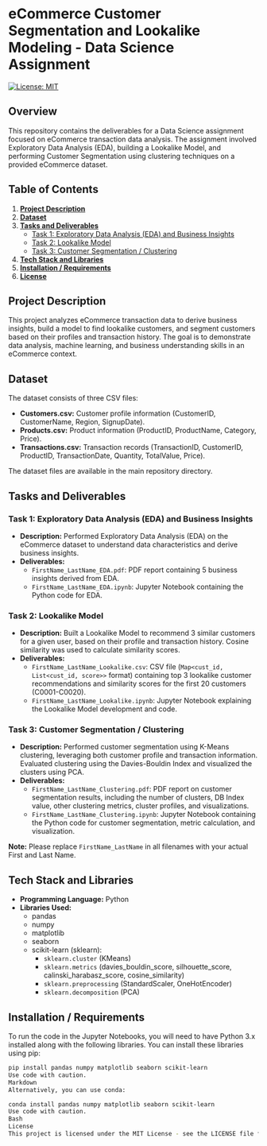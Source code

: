 # eCommerce Customer Segmentation and Lookalike Modeling - Data Science Assignment

[![License: MIT](https://img.shields.io/badge/License-MIT-yellow.svg)](https://opensource.org/licenses/MIT)

## Overview

This repository contains the deliverables for a Data Science assignment focused on eCommerce transaction data analysis. The assignment involved Exploratory Data Analysis (EDA), building a Lookalike Model, and performing Customer Segmentation using clustering techniques on a provided eCommerce dataset.

## Table of Contents

1.  [**Project Description**](#project-description)
2.  [**Dataset**](#dataset)
3.  [**Tasks and Deliverables**](#tasks-and-deliverables)
    *   [Task 1: Exploratory Data Analysis (EDA) and Business Insights](#task-1-exploratory-data-analysis-eda-and-business-insights)
    *   [Task 2: Lookalike Model](#task-2-lookalike-model)
    *   [Task 3: Customer Segmentation / Clustering](#task-3-customer-segmentation--clustering)
4.  [**Tech Stack and Libraries**](#tech-stack-and-libraries)
5.  [**Installation / Requirements**](#installation--requirements)
6.  [**License**](#license)

## Project Description

This project analyzes eCommerce transaction data to derive business insights, build a model to find lookalike customers, and segment customers based on their profiles and transaction history. The goal is to demonstrate data analysis, machine learning, and business understanding skills in an eCommerce context.

## Dataset

The dataset consists of three CSV files:

*   **Customers.csv:** Customer profile information (CustomerID, CustomerName, Region, SignupDate).
*   **Products.csv:** Product information (ProductID, ProductName, Category, Price).
*   **Transactions.csv:** Transaction records (TransactionID, CustomerID, ProductID, TransactionDate, Quantity, TotalValue, Price).

The dataset files are available in the main repository directory.

## Tasks and Deliverables

### Task 1: Exploratory Data Analysis (EDA) and Business Insights

*   **Description:** Performed Exploratory Data Analysis (EDA) on the eCommerce dataset to understand data characteristics and derive business insights.
*   **Deliverables:**
    *   `FirstName_LastName_EDA.pdf`: PDF report containing 5 business insights derived from EDA.
    *   `FirstName_LastName_EDA.ipynb`: Jupyter Notebook containing the Python code for EDA.

### Task 2: Lookalike Model

*   **Description:** Built a Lookalike Model to recommend 3 similar customers for a given user, based on their profile and transaction history. Cosine similarity was used to calculate similarity scores.
*   **Deliverables:**
    *   `FirstName_LastName_Lookalike.csv`: CSV file (`Map<cust_id, List<cust_id, score>>` format) containing top 3 lookalike customer recommendations and similarity scores for the first 20 customers (C0001-C0020).
    *   `FirstName_LastName_Lookalike.ipynb`: Jupyter Notebook explaining the Lookalike Model development and code.

### Task 3: Customer Segmentation / Clustering

*   **Description:** Performed customer segmentation using K-Means clustering, leveraging both customer profile and transaction information. Evaluated clustering using the Davies-Bouldin Index and visualized the clusters using PCA.
*   **Deliverables:**
    *   `FirstName_LastName_Clustering.pdf`: PDF report on customer segmentation results, including the number of clusters, DB Index value, other clustering metrics, cluster profiles, and visualizations.
    *   `FirstName_LastName_Clustering.ipynb`: Jupyter Notebook containing the Python code for customer segmentation, metric calculation, and visualization.

**Note:** Please replace `FirstName_LastName` in all filenames with your actual First and Last Name.

## Tech Stack and Libraries

*   **Programming Language:** Python
*   **Libraries Used:**
    *   pandas
    *   numpy
    *   matplotlib
    *   seaborn
    *   scikit-learn (sklearn):
        *   `sklearn.cluster` (KMeans)
        *   `sklearn.metrics` (davies_bouldin_score, silhouette_score, calinski_harabasz_score, cosine_similarity)
        *   `sklearn.preprocessing` (StandardScaler, OneHotEncoder)
        *   `sklearn.decomposition` (PCA)

## Installation / Requirements

To run the code in the Jupyter Notebooks, you will need to have Python 3.x installed along with the following libraries. You can install these libraries using pip:

```bash
pip install pandas numpy matplotlib seaborn scikit-learn
Use code with caution.
Markdown
Alternatively, you can use conda:

conda install pandas numpy matplotlib seaborn scikit-learn
Use code with caution.
Bash
License
This project is licensed under the MIT License - see the LICENSE file for details.